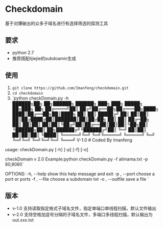 # Checkdomain

基于对爆破出的众多子域名进行有选择筛选的探测工具



## 要求

- python 2.7
- 推荐搭配lijiejie的subdoamin生成

## 使用

1. `git clone https://github.com/Imanfeng/checkdomain.git`
2. `cd checkdomain`
3. `python checkDomain.py -h                                                                                                           
 ██████╗██╗  ██╗██████╗  ██████╗ ███╗   ███╗ █████╗ ██╗███╗   ██╗
██╔════╝██║ ██╔╝██╔══██╗██╔═══██╗████╗ ████║██╔══██╗██║████╗  ██║
██║     █████╔╝ ██║  ██║██║   ██║██╔████╔██║███████║██║██╔██╗ ██║
██║     ██╔═██╗ ██║  ██║██║   ██║██║╚██╔╝██║██╔══██║██║██║╚██╗██║
╚██████╗██║  ██╗██████╔╝╚██████╔╝██║ ╚═╝ ██║██║  ██║██║██║ ╚████║
 ╚═════╝╚═╝  ╚═╝╚═════╝  ╚═════╝ ╚═╝     ╚═╝╚═╝  ╚═╝╚═╝╚═╝  ╚═══╝
                V-1.0 # Coded By Imanfeng

usage: checkDomain.py [-h] [-p] [-f] [-o]

checkDomain v 2.0 Example:python checkDomain.py -f alimama.txt -p 80,8080`

OPTIONS:
  -h, --help       show this help message and exit
  -p , --port      choose a port or ports
  -f , --file      choose a subdomain txt
  -o , --outfile   save a file
   `
## 版本
- v-1.0 支持读取指定格式子域名文件，指定单端口单线程扫描，默认文件输出
- v-2.0 支持空格加逗号分隔的子域名文件，多端口多线程扫描，默认输出为out.xxx.txt
